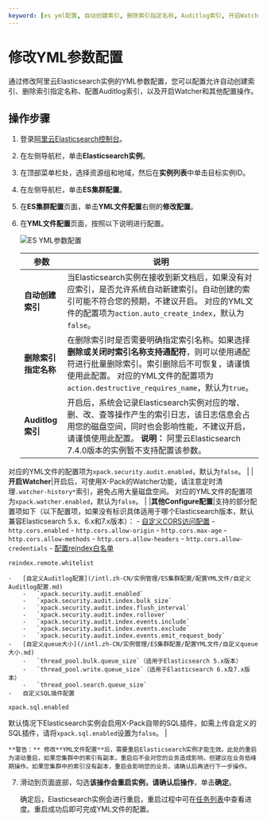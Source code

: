 ```yaml
---
keyword: [es yml配置, 自动创建索引, 删除索引指定名称, Auditlog索引, 开启Watcher]
---
```


# 修改YML参数配置

通过修改阿里云Elasticsearch实例的YML参数配置，您可以配置允许自动创建索引、删除索引指定名称、配置Auditlog索引，以及开启Watcher和其他配置操作。

## 操作步骤

1.  登录[阿里云Elasticsearch控制台](https://elasticsearch.console.aliyun.com/#/home)。

2.  在左侧导航栏，单击**Elasticsearch实例**。

3.  在顶部菜单栏处，选择资源组和地域，然后在**实例列表**中单击目标实例ID。

4.  在左侧导航栏，单击**ES集群配置**。

5.  在**ES集群配置**页面，单击**YML文件配置**右侧的**修改配置**。

6.  在**YML文件配置**页面，按照以下说明进行配置。

    ![ES YML参数配置](https://static-aliyun-doc.oss-accelerate.aliyuncs.com/assets/img/zh-CN/6065240061/p40138.png)

    |参数|说明|
    |--|--|
    |**自动创建索引**|当Elasticsearch实例在接收到新文档后，如果没有对应索引，是否允许系统自动新建索引。自动创建的索引可能不符合您的预期，不建议开启。 对应的YML文件的配置项为`action.auto_create_index`，默认为`false`。 |
    |**删除索引指定名称**|在删除索引时是否需要明确指定索引名称。如果选择**删除或关闭时索引名称支持通配符**，则可以使用通配符进行批量删除索引。索引删除后不可恢复，请谨慎使用此配置。 对应的YML文件的配置项为`action.destructive_requires_name`，默认为`true`。 |
    |**Auditlog索引**|开启后，系统会记录Elasticsearch实例对应的增、删、改、查等操作产生的索引日志，该日志信息会占用您的磁盘空间，同时也会影响性能，不建议开启，请谨慎使用此配置。 **说明：** 阿里云Elasticsearch 7.4.0版本的实例暂不支持配置该参数。

对应的YML文件的配置项为`xpack.security.audit.enabled`，默认为`false`。 |
    |**开启Watcher**|开启后，可使用X-Pack的Watcher功能，请注意定时清理`.watcher-history*`索引，避免占用大量磁盘空间。 对应的YML文件的配置项为`xpack.watcher.enabled`，默认为`false`。 |
    |**其他Configure配置**|支持的部分配置项如下（以下配置项，如果没有标识具体适用于哪个Elasticsearch版本，默认兼容Elasticsearch 5.x、6.x和7.x版本）：     -   [自定义CORS访问配置](/intl.zh-CN/实例管理/ES集群配置/配置YML文件/自定义CORS访问配置.md)
        -   `http.cors.enabled`
        -   `http.cors.allow-origin`
        -   `http.cors.max-age`
        -   `http.cors.allow-methods`
        -   `http.cors.allow-headers`
        -   `http.cors.allow-credentials`
    -   [配置reindex白名单](/intl.zh-CN/实例管理/ES集群配置/配置YML文件/配置reindex白名单.md)

`reindex.remote.whitelist`

    -   [自定义Auditlog配置](/intl.zh-CN/实例管理/ES集群配置/配置YML文件/自定义Auditlog配置.md)
        -   `xpack.security.audit.enabled`
        -   `xpack.security.audit.index.bulk_size`
        -   `xpack.security.audit.index.flush_interval`
        -   `xpack.security.audit.index.rollover`
        -   `xpack.security.audit.index.events.include`
        -   `xpack.security.audit.index.events.exclude`
        -   `xpack.security.audit.index.events.emit_request_body`
    -   [自定义queue大小](/intl.zh-CN/实例管理/ES集群配置/配置YML文件/自定义queue大小.md)
        -   `thread_pool.bulk.queue_size`（适用于Elasticsearch 5.x版本）
        -   `thread_pool.write.queue_size`（适用于Elasticsearch 6.x及7.x版本）
        -   `thread_pool.search.queue_size`
    -   自定义SQL插件配置

`xpack.sql.enabled`

默认情况下Elasticsearch实例会启用X-Pack自带的SQL插件，如需上传自定义的SQL插件，请将`xpack.sql.enabled`设置为`false`。 |

    **警告：** 修改**YML文件配置**后，需要重启Elasticsearch实例才能生效。此处的重启为滚动重启，如果您集群中的索引有副本，重启后不会对您的业务造成影响，但建议在业务低峰期操作。如果您集群中的索引没有副本，重启会影响您的业务，请确认后再进行下一步操作。

7.  滑动到页面底部，勾选**该操作会重启实例，请确认后操作**，单击**确定**。

    确定后，Elasticsearch实例会进行重启，重启过程中可在[任务列表](/intl.zh-CN/实例管理/管理实例/查看实例任务进度详情.md)中查看进度。重启成功后即可完成YML文件的配置。


